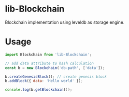 # lib-Blockchain
Blockchain implementation using leveldb as storage engine.

# Usage

```javascript
import Blockchain from 'lib-Blockchain';

// add data attribute to hash calculation
const b = new Blockchain('db-path', ['data']);

b.createGenesisBlock(); // create genesis block
b.addBlock({ data: 'Hello world' });

console.log(b.getBlockchain());
```